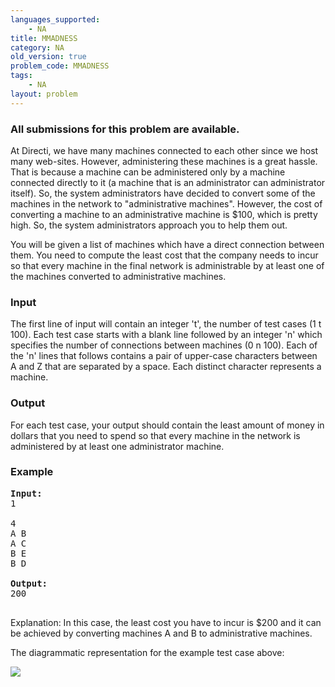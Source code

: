 ```yaml
---
languages_supported:
    - NA
title: MMADNESS
category: NA
old_version: true
problem_code: MMADNESS
tags:
    - NA
layout: problem
---
```

###  All submissions for this problem are available. 

At Directi, we have many machines connected to each other since we host many web-sites. However, administering these machines is a great hassle. That is because a machine can be administered only by a machine connected directly to it (a machine that is an administrator can administrator itself). So, the system administrators have decided to convert some of the machines in the network to "administrative machines". However, the cost of converting a machine to an administrative machine is $100, which is pretty high. So, the system administrators approach you to help them out.

You will be given a list of machines which have a direct connection between them. You need to compute the least cost that the company needs to incur so that every machine in the final network is administrable by at least one of the machines converted to administrative machines.

### Input

The first line of input will contain an integer 't', the number of test cases (1 t 100). Each test case starts with a blank line followed by an integer 'n' which specifies the number of connections between machines (0 n 100). Each of the 'n' lines that follows contains a pair of upper-case characters between A and Z that are separated by a space. Each distinct character represents a machine.

### Output

For each test case, your output should contain the least amount of money in dollars that you need to spend so that every machine in the network is administered by at least one administrator machine.

### Example

<pre>
<b>Input:</b>
1

4
A B
A C
B E
B D

<b>Output:</b>
200

</pre>Explanation: In this case, the least cost you have to incur is $200 and it can be achieved by converting machines A and B to administrative machines.

The diagrammatic representation for the example test case above:

![](http://careers.directi.com/download/attachments/25657412/puzzle_march09.png)
